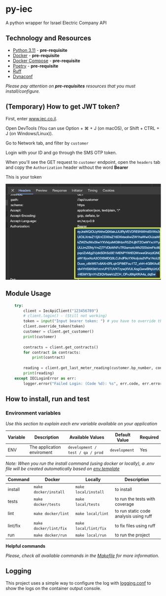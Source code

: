 # py-iec

A python wrapper for Israel Electric Company API

## Technology and Resources

- [Python 3.11](https://www.python.org/downloads/release/python-3110/) - **pre-requisite**
- [Docker](https://www.docker.com/get-started) - **pre-requisite**
- [Docker Compose](https://docs.docker.com/compose/) - **pre-requisite**
- [Poetry](https://python-poetry.org/) - **pre-requisite**
- [Ruff](https://github.com/astral-sh/ruff)
- [Dynaconf](https://www.dynaconf.com/)

*Please pay attention on **pre-requisites** resources that you must install/configure.*

## (Temporary) How to get JWT token?

First, enter www.iec.co.il.

Open DevTools (You can use Option + ⌘ + J (on macOS), or Shift + CTRL + J (on Windows/Linux)).

Go to Network tab, and filter by `customer`

Login with your ID and go through the SMS OTP token.

When you'll see the GET request to `customer` endpoint, open the `headers` tab and copy the `Authorization` header without the word **Bearer**

This is your token

![selecting jwt token](assets/jwt_token.png "JWT Token in Dev Tools")




## Module Usage

```python
    try:
        client = IecApiClient("123456789")
        # client.login() - (Still not working)
        token = input("Input bearer token: ") # you have to override the JWT token manually for now 
        client.override_token(token)
        customer = client.get_customer()
        print(customer)

        contracts = client.get_contracts()
        for contract in contracts:
            print(contract)

        reading = client.get_last_meter_reading(customer.bp_number, contracts[0].contract_id)
        print(reading)
    except IECLoginError as err:
        logger.error("Failed Login: (Code %d): %s", err.code, err.error)
```

## How to install, run and test

### Environment variables

*Use this section to explain each env variable available on your application* 

Variable | Description | Available Values | Default Value | Required
--- | --- | --- | --- | ---
ENV | The application enviroment |  `development / test / qa / prod` | `development` | Yes

*Note: When you run the install command (using docker or locally), a .env file will be created automatically based on [env.template](env.template)*

Command | Docker | Locally | Description
---- | ------- | ------- | -------
install | `make docker/install` | `make local/install` | to install
tests | `make docker/tests` | `make local/tests` | to run the tests with coverage
lint | `make docker/lint` | `make local/lint` | to run static code analysis using ruff
lint/fix | `make docker/lint/fix` | `make local/lint/fix` | to fix files using ruff
run | `make docker/run` | `make local/run` | to run the project

**Helpful commands**

*Please, check all available commands in the [Makefile](Makefile) for more information*.

## Logging

This project uses a simple way to configure the log with [logging.conf](logging.conf) to show the logs on the container output console.
